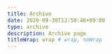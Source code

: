 ```yaml
---
title: Archive
date: 2020-09-30T12:50:46+09:00
type: archive
description: Archive page
titleWrap: wrap # wrap, noWrap
---
```


